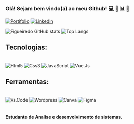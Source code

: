 ### Olá! Sejam bem vindo(a) ao meu Github! 💻 📲 📊 🤖



[![Portifolio](https://img.shields.io/website?label=RenanFigueiredo.site&style=for-the-badge&url=https://renanfigueiredo.site/)](https://renanfigueiredo.site)
[![Linkedin](https://img.shields.io/badge/LinkedIn-0077B5?style=for-the-badge&logo=linkedin&logoColor=white
)](https://www.linkedin.com/in/renan-figueiredo-3a6510236/)


![Figueiredo GitHub stats](https://github-readme-stats.vercel.app/api?username=Renanfigueiredolira&show_icons=true&theme=dracula)
![Top Langs](https://github-readme-stats.vercel.app/api/top-langs/?username=Renanfigueiredolira&layout=compact&langs_count=16&theme=dracula)

## Tecnologias:

<div style="display: inline_block"><br/>
<img align="center" alt="Html5" src="https://img.shields.io/badge/HTML5-E34F26?style=for-the-badge&logo=html5&logoColor=white" />
<img align="center" alt="Css3" src="https://img.shields.io/badge/CSS3-1572B6?style=for-the-badge&logo=css3&logoColor=white" />
<img align="center" alt="JavaScript" src="https://img.shields.io/badge/JavaScript-F7DF1E?style=for-the-badge&logo=javascript&logoColor=black" />
<img align="center" alt="Vue.Js" src="https://img.shields.io/badge/Vue.js-35495E?style=for-the-badge&logo=vue.js&logoColor=4FC08D" />
</div>

## Ferramentas:

<div style="display: inline_block"><br/>
<img align="center" alt="Vs.Code" src="https://img.shields.io/badge/Visual_Studio_Code-0078D4?style=for-the-badge&logo=visual%20studio%20code&logoColor=white" />
<img align="center" alt="Wordpress" src="https://img.shields.io/badge/Wordpress-21759B?style=for-the-badge&logo=wordpress&logoColor=white" />
<img align="center" alt="Canva" src="https://img.shields.io/badge/Canva-%2300C4CC.svg?&style=for-the-badge&logo=Canva&logoColor=white" />
<img align="center" alt="Figma" src="https://img.shields.io/badge/Figma-F24E1E?style=for-the-badge&logo=figma&logoColor=white" />

</div><br/>

#### Estudante de Analise e desenvolvimento de sistemas.

